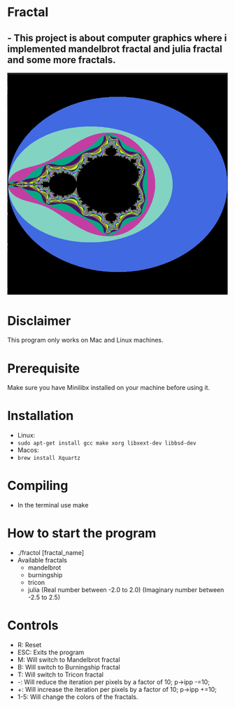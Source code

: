 # Fractal
## - This project is about computer graphics where i implemented mandelbrot fractal and julia fractal and some more fractals.
![Mandelbrot fractal](https://github.com/AlmarzooqiH/Fractal/blob/main/Screenshot%20from%202024-10-07%2022-21-04.png)
# Disclaimer
This program only works on Mac and Linux machines.

# Prerequisite
Make sure you have Minilibx installed on your machine before using it.

# Installation
- Linux:
-  ```sudo apt-get install gcc make xorg libxext-dev libbsd-dev```
- Macos:
- ```brew install Xquartz```

# Compiling
  - In the terminal use make
# How to start the program
  - ./fractol [fractal_name]
  - Available fractals
    - mandelbrot
    - burningship
    - tricon
    - julia (Real number between -2.0 to 2.0) (Imaginary number between -2.5 to 2.5)
  
# Controls
  - R: Reset
  - ESC: Exits the program
  - M: Will switch to Mandelbrot fractal
  - B: Will switch to Burningship fractal
  - T: Will switch to Tricon fractal
  - -: Will reduce the iteration per pixels by a factor of 10; p->ipp -=10;
  - +: Will increase the iteration per pixels by a factor of 10; p->ipp +=10;
  - 1-5: Will change the colors of the fractals.
